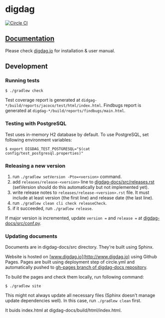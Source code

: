 # digdag

[![Circle CI](https://circleci.com/gh/treasure-data/digdag.svg?style=svg&circle-token=8ccc5c665022ce4d1ee05cf7b829c84877387a6c)](https://circleci.com/gh/treasure-data/digdag)

## [Documentation](http://digdag.io)

Please check [digdag.io](http://digdag.io) for installation & user manual.

## Development

### Running tests

```
$ ./gradlew check
```

Test coverage report is generated at `didgag-*/build/reports/jacoco/test/html/index.html`.
Findbugs report is generated at `digdag-*/build/reports/findbugs/main.html`.

### Testing with PostgreSQL

Test uses in-memory H2 database by default. To use PostgreSQL, set following environment variables:

```
$ export DIGDAG_TEST_POSTGRESQL="$(cat config/test_postgresql.properties)"
```

### Releasing a new version

1. run `./gradlew setVersion -Pto=<version>` command.
2. add `releases/release-<version>` line to [digdag-docs/src/releases.rst](digdag-docs/src/releases.rst) (setVersion should do this automatically but not implemented yet).
3. write release notes to `releases/release-<version>.rst` file. It must include at least version (the first line) and release date (the last line).
4. run `./gradlew clean cli check releaseCheck`.
5. if it succeeded, run `./gradlew release`.

If major version is incremented, update `version =` and `release =` at [digdag-docs/src/conf.py](digdag-docs/src/conf.py).


### Updating documents

Documents are in digdag-docs/src directory. They're built using Sphinx.

Website is hosted on [www.digdag.io](http://www.digdag.io) using Github Pages. Pages are built using deployment step of circle.yml and automatically pushed to [gh-pages branch of digdag-docs repository](https://github.com/treasure-data/digdag-docs/tree/gh-pages).

To build the pages and check them locally, run following command:

```
$ ./gradlew site
```

This might not always update all necessary files (Sphinx doesn't manage update dependencies well). In this case, run `./gradlew clean` first.

It buids index.html at digdag-docs/build/html/index.html.

